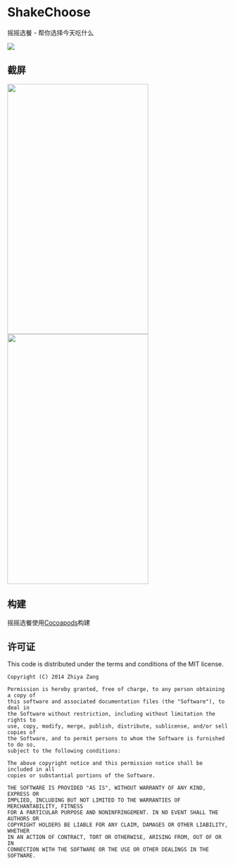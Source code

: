 ShakeChoose
===========

摇摇选餐 - 帮你选择今天吃什么

<a href="https://itunes.apple.com/cn/app/%E6%91%87%E6%91%87%E9%80%89%E9%A4%90-%E9%80%89%E6%8B%A9%E5%9B%B0%E9%9A%BE%E8%80%85%E5%BF%85%E5%A4%87/id918416820?mt=8" target="_blank"><img src="https://linkmaker.itunes.apple.com/assets/shared/badges/zh-cht/appstore-lrg.svg" /></a>

## 截屏

<img src="https://s1.mzstatic.com/us/r30/Purple1/v4/63/26/a2/6326a232-7aea-781e-099b-9a8baf6116a0/pr_source.PNG?downloadKey=1414654722_5e3bec826ca185b476c094273d15a02b" width="320px" height="568px" />
<img src="https://s5.mzstatic.com/us/r30/Purple5/v4/79/1e/71/791e71ca-c49c-f08f-4216-5981f338804a/pr_source.PNG?downloadKey=1414654722_789cfea01e3a4b0069ffba0e21b057dc" width="320px" height="568px" />

## 构建
摇摇选餐使用[Cocoapods](https://github.com/CocoaPods/CocoaPods)构建

## 许可证

This code is distributed under the terms and conditions of the MIT license.

```
Copyright (C) 2014 Zhiya Zang

Permission is hereby granted, free of charge, to any person obtaining a copy of
this software and associated documentation files (the "Software"), to deal in
the Software without restriction, including without limitation the rights to
use, copy, modify, merge, publish, distribute, sublicense, and/or sell copies of
the Software, and to permit persons to whom the Software is furnished to do so,
subject to the following conditions:

The above copyright notice and this permission notice shall be included in all
copies or substantial portions of the Software.

THE SOFTWARE IS PROVIDED "AS IS", WITHOUT WARRANTY OF ANY KIND, EXPRESS OR
IMPLIED, INCLUDING BUT NOT LIMITED TO THE WARRANTIES OF MERCHANTABILITY, FITNESS
FOR A PARTICULAR PURPOSE AND NONINFRINGEMENT. IN NO EVENT SHALL THE AUTHORS OR
COPYRIGHT HOLDERS BE LIABLE FOR ANY CLAIM, DAMAGES OR OTHER LIABILITY, WHETHER
IN AN ACTION OF CONTRACT, TORT OR OTHERWISE, ARISING FROM, OUT OF OR IN
CONNECTION WITH THE SOFTWARE OR THE USE OR OTHER DEALINGS IN THE SOFTWARE.
```
